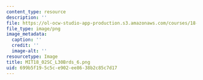 ```yaml
---
content_type: resource
description: ''
file: https://ol-ocw-studio-app-production.s3.amazonaws.com/courses/18-02sc-multivariable-calculus-fall-2010/699b5f195c5ce902ee8638b2c85c7d17_MIT18_02SC_L30Brds_6.png
file_type: image/png
image_metadata:
  caption: ''
  credit: ''
  image-alt: ''
resourcetype: Image
title: MIT18_02SC_L30Brds_6.png
uid: 699b5f19-5c5c-e902-ee86-38b2c85c7d17
---
```

